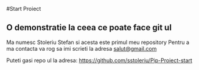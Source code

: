 #Start Proiect
## O demonstratie la ceea ce poate face git ul

Ma numesc Stoleriu Stefan si acesta este primul meu repository
Pentru a ma contacta va rog sa imi scrieti la adresa salut@gmail.com

Puteti gasi repo ul la adresa:
https://github.com/sstoleriu/Pip-Proiect-start